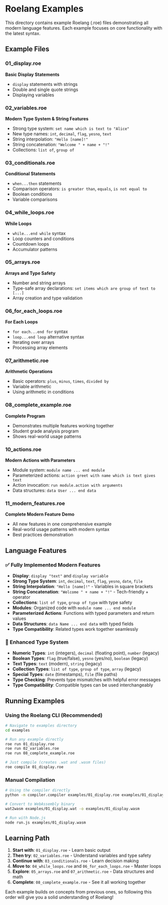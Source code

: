 # Roelang Examples

This directory contains example Roelang (.roe) files demonstrating all modern language features. Each example focuses on core functionality with the latest syntax.

## Example Files

### 01_display.roe
**Basic Display Statements**
- `display` statements with strings
- Double and single quote strings
- Displaying variables

### 02_variables.roe  
**Modern Type System & String Features**
- Strong type system: `set name which is text to "Alice"`
- New type names: `int`, `decimal`, `flag`, `yesno`, `text`
- String interpolation: `"Hello [name]!"`
- String concatenation: `"Welcome " + name + "!"`
- Collections: `list of`, `group of`

### 03_conditionals.roe
**Conditional Statements**
- `when...then` statements
- Comparison operators: `is greater than`, `equals`, `is not equal to`
- Boolean conditions
- Variable comparisons

### 04_while_loops.roe
**While Loops**
- `while...end while` syntax
- Loop counters and conditions
- Countdown loops
- Accumulator patterns

### 05_arrays.roe
**Arrays and Type Safety**
- Number and string arrays
- Type-safe array declarations: `set items which are group of text to [...]`
- Array creation and type validation

### 06_for_each_loops.roe
**For Each Loops**
- `for each...end for` syntax
- `loop...end loop` alternative syntax
- Iterating over arrays
- Processing array elements

### 07_arithmetic.roe
**Arithmetic Operations**
- Basic operators: `plus`, `minus`, `times`, `divided by`
- Variable arithmetic
- Using arithmetic in conditions

### 08_complete_example.roe
**Complete Program**
- Demonstrates multiple features working together
- Student grade analysis program
- Shows real-world usage patterns

### 10_actions.roe
**Modern Actions with Parameters**
- Module system: `module name ... end module`
- Parameterized actions: `action greet with name which is text gives text`
- Action invocation: `run module.action with arguments`
- Data structures: `data User ... end data`

### 11_modern_features.roe
**Complete Modern Feature Demo**
- All new features in one comprehensive example
- Real-world usage patterns with modern syntax
- Best practices demonstration

## Language Features

### ✅ Fully Implemented Modern Features
- **Display**: `display "text"` and `display variable`
- **Strong Type System**: `int`, `decimal`, `text`, `flag`, `yesno`, `date`, `file`
- **String Interpolation**: `"Hello [name]!"` - Variables in square brackets
- **String Concatenation**: `"Welcome " + name + "!"` - Tech-friendly + operator
- **Collections**: `list of type`, `group of type` with type safety
- **Modules**: Organized code with `module name ... end module`
- **Parameterized Actions**: Functions with typed parameters and return values
- **Data Structures**: `data Name ... end data` with typed fields
- **Type Compatibility**: Related types work together seamlessly

### 🔧 Enhanced Type System
- **Numeric Types**: `int` (integers), `decimal` (floating point), `number` (legacy)
- **Boolean Types**: `flag` (true/false), `yesno` (yes/no), `boolean` (legacy)
- **Text Types**: `text` (modern), `string` (legacy)
- **Collection Types**: `list of type`, `group of type`, `array` (legacy)
- **Special Types**: `date` (timestamps), `file` (file paths)
- **Type Checking**: Prevents type mismatches with helpful error messages
- **Type Compatibility**: Compatible types can be used interchangeably

## Running Examples

### Using the Roelang CLI (Recommended)

```bash
# Navigate to examples directory
cd examples

# Run any example directly
roe run 01_display.roe
roe run 02_variables.roe
roe run 08_complete_example.roe

# Just compile (creates .wat and .wasm files)
roe compile 01_display.roe
```

### Manual Compilation

```bash
# Using the compiler directly
python -m compiler.compiler examples/01_display.roe examples/01_display.wat

# Convert to WebAssembly binary
wat2wasm examples/01_display.wat -o examples/01_display.wasm

# Run with Node.js
node run.js examples/01_display.wasm
```

## Learning Path

1. **Start with**: `01_display.roe` - Learn basic output
2. **Then try**: `02_variables.roe` - Understand variables and type safety
3. **Continue with**: `03_conditionals.roe` - Learn decision making
4. **Move to**: `04_while_loops.roe` and `06_for_each_loops.roe` - Master loops
5. **Explore**: `05_arrays.roe` and `07_arithmetic.roe` - Data structures and math
6. **Complete**: `08_complete_example.roe` - See it all working together

Each example builds on concepts from previous ones, so following this order will give you a solid understanding of Roelang!